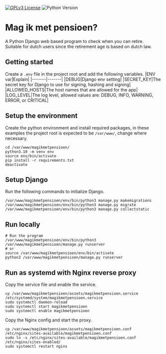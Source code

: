 [![GPLv3 License](https://img.shields.io/badge/License-GPL%20v3-yellow.svg)](https://opensource.org/licenses/)
![Python Version](https://img.shields.io/badge/python-3.10%2B-blue?logo=python&logoColor=white)

# Mag ik met pensioen?
A Python Django web based program to check when you can retire. Suitable for dutch users since the retirement age is based on dutch law.

## Getting started
Create a `.env` file in the project root and add the following variables.
|ENV var|Explain|
|-------|-------|
|DEBUG|Django env setting|
|SECRET_KEY|The secret key for Django to use for signing, hashing and signing|
|ALLOWED_HOSTS|The host names that are allowed for the app|
|LOG_LEVEL|The log level, allowed values are: DEBUG, INFO, WARNING, ERROR, or CRITICAL|


## Setup the environment
Create the python environment and install required packages, in these examples the project root is expected to be `/var/www/`, change where necessary.
```
cd /var/www/magikmetpensioen/
python3.10 -m venv env
source env/bin/activate
pip install -r requirements.txt
deactivate
```

## Setup Django
Run the following commands to initialize Django.
```
/var/www/magikmetpensioen/env/bin/python3 manage.py makemigrations
/var/www/magikmetpensioen/env/bin/python3 manage.py migrate
/var/www/magikmetpensioen/env/bin/python3 manage.py collectstatic
```

## Run locally
```
# Run the program
/var/www/magikmetpensioen/env/bin/python3 /var/www/magikmetpensioen/manage.py runserver
# or
source /var/www/magikmetpensioen/env/bin/activate
python3 /var/www/magikmetpensioen/manage.py runserver
```

## Run as systemd with Nginx reverse proxy
Copy the service file and enable the service.
```
cp /var/www/magikmetpensioen/assets/magikmetpensioen.service /etc/systemd/system/magikmetpensioen.service
sudo systemctl daemon-reload
sudo systemctl start magikmetpensioen
sudo systemctl enable magikmetpensioen
```

Copy the Nginx config and start the proxy.
```
cp /var/www/magikmetpensioen/assets/magikmetpensioen.conf /etc/nginx/sites-available/magikmetpensioen.conf
sudo ln -s /etc/nginx/sites-available/magikmetpensioen.conf /etc/nginx/sites-enabled/
sudo systemctl restart nginx
```
